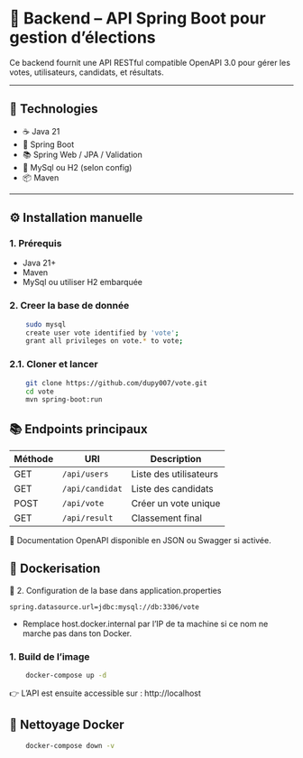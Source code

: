 # 🧠 Backend – API Spring Boot pour gestion d’élections

Ce backend fournit une API RESTful compatible OpenAPI 3.0 pour gérer les votes, utilisateurs, candidats, et résultats.

---

## 🧩 Technologies

- ☕ Java 21
- 🚀 Spring Boot
- 📚 Spring Web / JPA / Validation
- 🐘 MySql ou H2 (selon config)
- 📦 Maven

---

## ⚙️ Installation manuelle

### 1. Prérequis

- Java 21+
- Maven
- MySql ou utiliser H2 embarquée
### 2. Creer la base de donnée

```bash
    sudo mysql
    create user vote identified by 'vote';
    grant all privileges on vote.* to vote;
```


### 2.1. Cloner et lancer

```bash
    git clone https://github.com/dupy007/vote.git
    cd vote
    mvn spring-boot:run
```

## 📚 Endpoints principaux

| Méthode | URI             | Description            |
| ------- | --------------- | ---------------------- |
| GET     | `/api/users`    | Liste des utilisateurs |
| GET     | `/api/candidat` | Liste des candidats    |
| POST    | `/api/vote`     | Créer un vote unique   |
| GET     | `/api/result`   | Classement final       |


📝 Documentation OpenAPI disponible en JSON ou Swagger si activée.



## 🐳 Dockerisation

🔧 2. Configuration de la base dans application.properties
```properties
spring.datasource.url=jdbc:mysql://db:3306/vote
```

- Remplace host.docker.internal par l’IP de ta machine si ce nom ne marche pas dans ton Docker.
### 1. Build de l’image
```bash
    docker-compose up -d
```

👉 L’API est ensuite accessible sur : http://localhost

## 🧼 Nettoyage Docker

```bash
    docker-compose down -v
```
